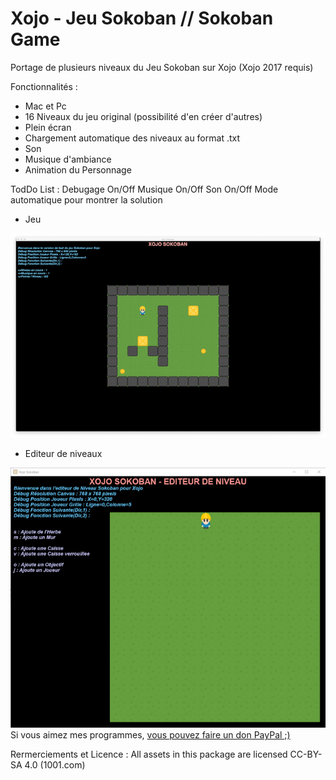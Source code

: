 # Xojo - Jeu Sokoban // Sokoban Game
Portage de plusieurs niveaux du Jeu Sokoban sur Xojo (Xojo 2017 requis)

Fonctionnalités :
- Mac et Pc
- 16 Niveaux du jeu original (possibilité d'en créer d'autres)
- Plein écran 
- Chargement automatique des niveaux au format .txt
- Son
- Musique d'ambiance
- Animation du Personnage


TodDo List :
Debugage On/Off
Musique On/Off
Son On/Off
Mode automatique pour montrer la solution

+ Jeu
<img src="MacOs.png" width="640">

+ Editeur de niveaux
<img src="Editeur_Windows.png" width="640">
Si vous aimez mes programmes, <a href="https://www.paypal.com/donate/?hosted_button_id=GY5LTDDPZ2HZG"> vous pouvez faire un don PayPal ;)</a>


Rermerciements et Licence :
All assets in this package are licensed CC-BY-SA 4.0 (1001.com)

